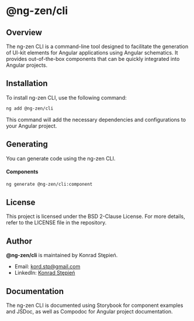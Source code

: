 # @ng-zen/cli

## Overview

The ng-zen CLI is a command-line tool designed to facilitate the generation of UI-kit elements for Angular applications using Angular schematics. It provides out-of-the-box components that can be quickly integrated into Angular projects.

## Installation

To install ng-zen CLI, use the following command:

```bash
ng add @ng-zen/cli
```

This command will add the necessary dependencies and configurations to your Angular project.

## Generating

You can generate code using the ng-zen CLI.

#### Components

```bash
ng generate @ng-zen/cli:component
```

## License

This project is licensed under the BSD 2-Clause License. For more details, refer to the LICENSE file in the repository.

## Author

**@ng-zen/cli** is maintained by Konrad Stępień.

- Email: kord.stp@gmail.com
- LinkedIn: [Konrad Stępień](https://www.linkedin.com/in/konradstepien/)

## Documentation

The ng-zen CLI is documented using Storybook for component examples and JSDoc, as well as Compodoc for Angular project documentation.
